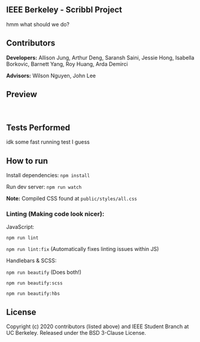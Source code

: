 ## IEEE Berkeley - Scribbl Project
hmm what should we do?


## Contributors
**Developers:** Allison Jung, Arthur Deng, Saransh Saini, Jessie Hong, Isabella Borkovic, Barnett Yang, Roy Huang, Arda Demirci

**Advisors:** Wilson Nguyen, John Lee

## Preview
<img> 

<img>



## Tests Performed
idk some fast running test I guess 


## How to run

Install dependencies: `npm install`

Run dev server: `npm run watch`

**Note:** Compiled CSS found at `public/styles/all.css`

### Linting (Making code look nicer):

JavaScript:

`npm run lint`

`npm run lint:fix` (Automatically fixes linting issues within JS)

Handlebars & SCSS:

`npm run beautify` (Does both!)

`npm run beautify:scss`

`npm run beautify:hbs`



## License

Copyright (c) 2020 contributors (listed above) and IEEE Student Branch at UC Berkeley. Released under the BSD 3-Clause License.
